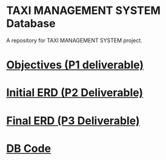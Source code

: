 # TAXI MANAGEMENT SYSTEM Database
A repository for TAXI MANAGEMENT SYSTEM project.

# [Objectives (P1 deliverable)](./P1/dmdd_project_objectives.pdf)

# [Initial ERD (P2 Deliverable)](./P2/Group5_P2_InitialERD.pdf)

# [Final ERD (P3 Deliverable)](./P3/P3_DMDD_Project.pdf)

# [DB Code](./P4//ALL_SQL_Scripts/TaxiManagementSystem.ipynb)

